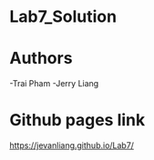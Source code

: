 # Lab7_Solution

# Authors 
-Trai Pham
-Jerry Liang

# Github pages link

https://jevanliang.github.io/Lab7/
